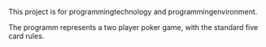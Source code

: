 This project is for programmingtechnology and programmingenvironment.

The programm represents a two player poker game, with the standard five card rules.
 